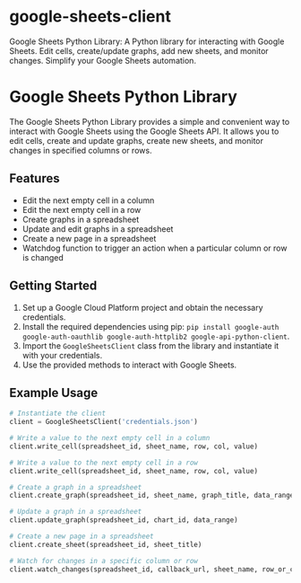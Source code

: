 # google-sheets-client
 Google Sheets Python Library: A Python library for interacting with Google Sheets. Edit cells, create/update graphs, add new sheets, and monitor changes. Simplify your Google Sheets automation.
# Google Sheets Python Library

The Google Sheets Python Library provides a simple and convenient way to interact with Google Sheets using the Google Sheets API. It allows you to edit cells, create and update graphs, create new sheets, and monitor changes in specified columns or rows.

## Features

- Edit the next empty cell in a column
- Edit the next empty cell in a row
- Create graphs in a spreadsheet
- Update and edit graphs in a spreadsheet
- Create a new page in a spreadsheet
- Watchdog function to trigger an action when a particular column or row is changed

## Getting Started

1. Set up a Google Cloud Platform project and obtain the necessary credentials.
2. Install the required dependencies using pip: `pip install google-auth google-auth-oauthlib google-auth-httplib2 google-api-python-client`.
3. Import the `GoogleSheetsClient` class from the library and instantiate it with your credentials.
4. Use the provided methods to interact with Google Sheets.

## Example Usage

```python
# Instantiate the client
client = GoogleSheetsClient('credentials.json')

# Write a value to the next empty cell in a column
client.write_cell(spreadsheet_id, sheet_name, row, col, value)

# Write a value to the next empty cell in a row
client.write_cell(spreadsheet_id, sheet_name, row, col, value)

# Create a graph in a spreadsheet
client.create_graph(spreadsheet_id, sheet_name, graph_title, data_range, graph_type)

# Update a graph in a spreadsheet
client.update_graph(spreadsheet_id, chart_id, data_range)

# Create a new page in a spreadsheet
client.create_sheet(spreadsheet_id, sheet_title)

# Watch for changes in a specific column or row
client.watch_changes(spreadsheet_id, callback_url, sheet_name, row_or_col)
